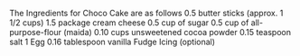 The Ingredients for Choco Cake are as follows
0.5 butter sticks (approx. 1 1/2 cups)
1.5 package cream cheese
0.5 cup of sugar
0.5 cup of all-purpose-flour (maida)
0.10 cups unsweetened cocoa powder
0.15 teaspoon salt
1 Egg 
0.16 tablespoon vanilla
Fudge Icing (optional)
